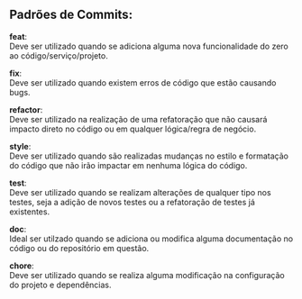 ## Padrões de Commits:

**feat**: <br>Deve ser utilizado quando se adiciona alguma nova funcionalidade do zero ao código/serviço/projeto.<br>

**fix**: <br>Deve ser utilizado quando existem erros de código que estão causando bugs.<br>

**refactor**: <br>Deve ser utilizado na realização de uma refatoração que não causará impacto direto no código ou em qualquer lógica/regra de negócio.<br>

**style**: <br>Deve ser utilizado quando são realizadas mudanças no estilo e formatação do código que não irão impactar em nenhuma lógica do código.<br>

**test**: <br>Deve ser utilizado quando se realizam alterações de qualquer tipo nos testes, seja a adição de novos testes ou a refatoração de testes já existentes.<br>

**doc**: <br>Ideal ser utilzado quando se adiciona ou modifica alguma documentação no código ou do repositório em questão.

**chore**: <br>Deve ser utilizado quando se realiza alguma modificação na configuração do projeto e dependências.
